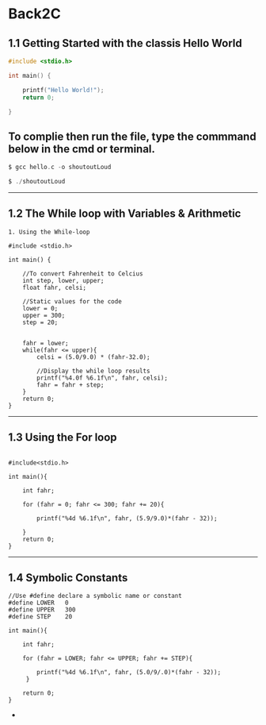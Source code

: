# Back2C
## 1.1 Getting Started with the classis Hello World

```C
#include <stdio.h>

int main() {

    printf("Hello World!");
    return 0;

}
```
## To complie then run the file, type the commmand below in the cmd or terminal.
```C
$ gcc hello.c -o shoutoutLoud

$ ./shoutoutLoud

```
---
## 1.2 The While loop with Variables & Arithmetic

    1. Using the While-loop
```
#include <stdio.h>

int main() {
     
    //To convert Fahrenheit to Celcius 
    int step, lower, upper;
    float fahr, celsi;

    //Static values for the code
    lower = 0;
    upper = 300;
    step = 20;


    fahr = lower;
    while(fahr <= upper){
        celsi = (5.0/9.0) * (fahr-32.0);

        //Display the while loop results
        printf("%4.0f %6.1f\n", fahr, celsi);
        fahr = fahr + step;
    }
    return 0;
}
```
---
## 1.3 Using the For loop

```

#include<stdio.h>

int main(){

    int fahr;

    for (fahr = 0; fahr <= 300; fahr += 20){
        
        printf("%4d %6.1f\n", fahr, (5.9/9.0)*(fahr - 32));

    }
    return 0;
}
```
---
## 1.4 Symbolic Constants

```
//Use #define declare a symbolic name or constant
#define LOWER   0
#define UPPER   300
#define STEP    20

int main(){

    int fahr;

    for (fahr = LOWER; fahr <= UPPER; fahr += STEP){
        
        printf("%4d %6.1f\n", fahr, (5.0/9/.0)*(fahr - 32));
     }

    return 0;
}
```
* 

